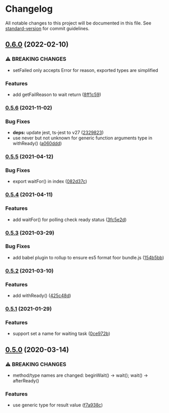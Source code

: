 # Changelog

All notable changes to this project will be documented in this file. See [standard-version](https://github.com/conventional-changelog/standard-version) for commit guidelines.

## [0.6.0](https://github.com/rocwind/wait-ready/compare/v0.5.6...v0.6.0) (2022-02-10)


### ⚠ BREAKING CHANGES

* setFailed only accepts Error for reason, exported types are simplified

### Features

* add getFailReason to wait return ([8ff1c59](https://github.com/rocwind/wait-ready/commit/8ff1c593fb7f9dcf1af85ac906596b2c80cfc4aa))

### [0.5.6](https://github.com/rocwind/wait-ready/compare/v0.5.5...v0.5.6) (2021-11-02)


### Bug Fixes

* **deps:** update jest, ts-jest to v27 ([2329823](https://github.com/rocwind/wait-ready/commit/2329823bc4d4dd45f1e69dec29ec81575c77f5e9))
* use never but not unknown for generic function arguments type in withReady() ([a060ddd](https://github.com/rocwind/wait-ready/commit/a060dddf52986ff3a6147ada7189946c22b74f96))

### [0.5.5](https://github.com/rocwind/wait-ready/compare/v0.5.4...v0.5.5) (2021-04-12)


### Bug Fixes

* export waitFor() in index ([082d37c](https://github.com/rocwind/wait-ready/commit/082d37c53f2eee89344d963cf31831982db25535))

### [0.5.4](https://github.com/rocwind/wait-ready/compare/v0.5.3...v0.5.4) (2021-04-11)


### Features

* add waitFor() for polling check ready status ([3fc5e2d](https://github.com/rocwind/wait-ready/commit/3fc5e2d6dbbb3a19f7e1d817e74d455679d36e6d))

### [0.5.3](https://github.com/rocwind/wait-ready/compare/v0.5.2...v0.5.3) (2021-03-29)


### Bug Fixes

* add babel plugin to rollup to ensure es5 format foor bundle.js ([154b5bb](https://github.com/rocwind/wait-ready/commit/154b5bb44905e55b951f5eacc7759a0297bd7e4e))

### [0.5.2](https://github.com/rocwind/wait-ready/compare/v0.5.1...v0.5.2) (2021-03-10)


### Features

* add withReady() ([425c48d](https://github.com/rocwind/wait-ready/commit/425c48d7cfde5e3c9d9d298f4db59bc64e3b8cc9))

### [0.5.1](https://github.com/rocwind/wait-ready/compare/v0.5.0...v0.5.1) (2021-01-29)


### Features

* support set a name for waiting task ([0ce972b](https://github.com/rocwind/wait-ready/commit/0ce972bb004dfde09d95223b69081812a9fe4f83))

## [0.5.0](https://github.com/rocwind/wait-ready/compare/v0.4.0...v0.5.0) (2020-03-14)


### ⚠ BREAKING CHANGES

* method/type names are changed: beginWait() -> wait(); wait() -> afterReady()

### Features

* use generic type for result value ([f7a938c](https://github.com/rocwind/wait-ready/commit/f7a938cfcacdc5fcce00f908db9e31efd079826e))
